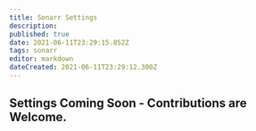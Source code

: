 ```yaml
---
title: Sonarr Settings
description: 
published: true
date: 2021-06-11T23:29:15.852Z
tags: sonarr
editor: markdown
dateCreated: 2021-06-11T23:29:12.300Z
---
```


## Settings Coming Soon - Contributions are Welcome.
